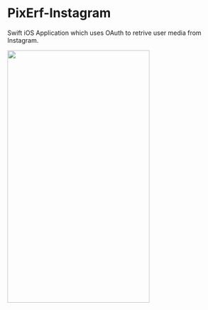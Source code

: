 # PixErf-Instagram

Swift iOS Application which uses OAuth to retrive user media from Instagram.

<img height=568 width=320 src="https://cloud.githubusercontent.com/assets/18480880/15283765/e62a02a0-1b44-11e6-95bf-4fd21254b5a8.png" />

  

